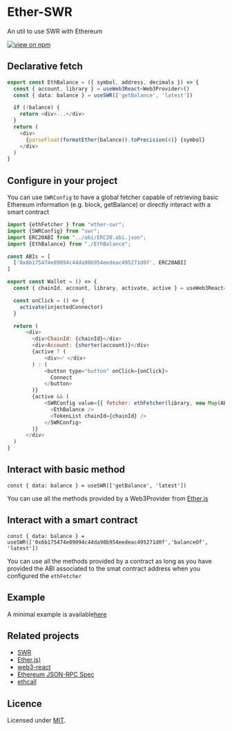 # Ether-SWR

An util to use SWR with Ethereum

[![view on npm](https://img.shields.io/npm/v/ether-swr.svg)](https://www.npmjs.org/package/ether-swr)

## Declarative fetch  

```typescript
export const EthBalance = ({ symbol, address, decimals }) => {
  const { account, library } = useWeb3React<Web3Provider>()
  const { data: balance } = useSWR(['getBalance', 'latest'])

  if (!balance) {
    return <div>...</div>
  }
  return (
    <div>
      {parseFloat(formatEther(balance)).toPrecision(4)} {symbol}
    </div>
  )
}
```

## Configure in your project

You can use `SWRConfig` to have a global fetcher capable of retrieving basic Ethereum information (e.g. block, getBalance)
or directly interact with a smart contract

```js
import {ethFetcher } from "ether-swr";
import {SWRConfig} from "swr";
import ERC20ABI from "../abi/ERC20.abi.json";
import {EthBalance} from "./EthBalance";

const ABIs = [
  ['0x6b175474e89094c44da98b954eedeac495271d0f', ERC20ABI]
]

export const Wallet = () => {
  const { chainId, account, library, activate, active } = useWeb3React<Web3Provider>()

  const onClick = () => {
    activate(injectedConnector)
  }

  return (
      <div>
        <div>ChainId: {chainId}</div>
        <div>Account: {shorter(account)}</div>
        {active ? (
            <div>✅ </div>
        ) : (
            <button type="button" onClick={onClick}>
              Connect
            </button>
        )}
        {active && (
            <SWRConfig value={{ fetcher: ethFetcher(library, new Map(ABIs)) }}>
              <EthBalance />
              <TokenList chainId={chainId} />
            </SWRConfig>
        )}
      </div>
  )
}
```

## Interact with basic method

    const { data: balance } = useSWR(['getBalance', 'latest'])

You can use all the methods provided by a Web3Provider from [Ether.js]()

## Interact with a smart contract

    const { data: balance } = useSWR(['0x6b175474e89094c44da98b954eedeac495271d0f','balanceOf', 'latest'])

You can use all the methods provided by a contract as long as you have provided the ABI associated to the smat contract
address when you configured the `ethFetcher`

## Example

A minimal example is available[here](./examples)

## Related projects

- [SWR](https://swr.now.sh)
- [Ether.js)](https://github.com/ethers-io/ethers.js)
- [web3-react](https://github.com/NoahZinsmeister/web3-react)
- [Ethereum JSON-RPC Spec](https://github.com/ethereum/wiki/wiki/JSON-RPC)
- [ethcall](https://github.com/Destiner/ethcall)

## Licence

Licensed under [MIT](./LICENSE).
